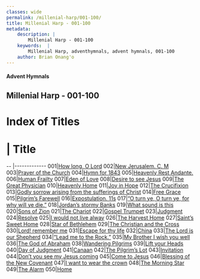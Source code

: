 ```yaml
---
classes: wide
permalink: /millenial-harp/001-100/
title: Millenial Harp - 001-100
metadata:
    description: |
        Millenial Harp - 001-100
    keywords:  |
        Millenial Harp, adventhymnals, advent hymnals, 001-100
    author: Brian Onang'o
---
```

#### Advent Hymnals
## Millenial Harp - 001-100
# Index of Titles
# | Title                        
-- |-------------
001|[How long, O Lord](/millenial-harp/001-100/001-010/How-long,-O-Lord)
002|[New Jerusalem. C. M](/millenial-harp/001-100/001-010/New-Jerusalem.-C.-M)
003|[Prayer of the Church](/millenial-harp/001-100/001-010/Prayer-of-the-Church)
004|[Hymn for 1843](/millenial-harp/001-100/001-010/Hymn-for-1843)
005|[Heavenly Rest Andante.](/millenial-harp/001-100/001-010/Heavenly-Rest-Andante.)
006|[Human Frailty](/millenial-harp/001-100/001-010/Human-Frailty)
007|[Eden of Love](/millenial-harp/001-100/001-010/Eden-of-Love)
008|[Desire to see Jesus](/millenial-harp/001-100/001-010/Desire-to-see-Jesus)
009|[The Great Physician](/millenial-harp/001-100/001-010/The-Great-Physician)
010|[Heavenly Home](/millenial-harp/001-100/001-010/Heavenly-Home)
011|[Joy in Hope](/millenial-harp/001-100/011-020/Joy-in-Hope)
012|[The Crucifixion](/millenial-harp/001-100/011-020/The-Crucifixion)
013|[Godly sorrow arising from the sufferings of Christ](/millenial-harp/001-100/011-020/Godly-sorrow-arising-from-the-sufferings-of-Christ)
014|[Free Grace](/millenial-harp/001-100/011-020/Free-Grace)
015|[Pilgrim’s Farewell](/millenial-harp/001-100/011-020/Pilgrim’s-Farewell)
016|[Expostulation. 11s](/millenial-harp/001-100/011-020/Expostulation.-11s)
017|[“O turn ye, O turn ye, for why will ye die.”](/millenial-harp/001-100/011-020/“O-turn-ye,-O-turn-ye,-for-why-will-ye-die.”)
018|[Jordan’s stormy Banks](/millenial-harp/001-100/011-020/Jordan’s-stormy-Banks)
019|[What sound is this](/millenial-harp/001-100/011-020/What-sound-is-this)
020|[Sons of Zion](/millenial-harp/001-100/011-020/Sons-of-Zion)
021|[The Chariot](/millenial-harp/001-100/021-030/The-Chariot)
022|[Gospel Trumpet](/millenial-harp/001-100/021-030/Gospel-Trumpet)
023|[Judgment](/millenial-harp/001-100/021-030/Judgment)
024|[Resolve](/millenial-harp/001-100/021-030/Resolve)
025|[I would not live alway](/millenial-harp/001-100/021-030/I-would-not-live-alway)
026|[The Harvest Home](/millenial-harp/001-100/021-030/The-Harvest-Home)
027|[Saint’s Sweet Home](/millenial-harp/001-100/021-030/Saint’s-Sweet-Home)
028|[Star of Bethlehem](/millenial-harp/001-100/021-030/Star-of-Bethlehem)
029|[The Christian and the Cross](/millenial-harp/001-100/021-030/The-Christian-and-the-Cross)
030|[Lord! remember me](/millenial-harp/001-100/021-030/Lord!-remember-me)
031|[Escape for thy life](/millenial-harp/001-100/031-040/Escape-for-thy-life)
032|[China](/millenial-harp/001-100/031-040/China)
033|[The Lord is our Shepherd](/millenial-harp/001-100/031-040/The-Lord-is-our-Shepherd)
034|[“Lead me to the Rock.”](/millenial-harp/001-100/031-040/“Lead-me-to-the-Rock.”)
035|[My Brother I wish you well](/millenial-harp/001-100/031-040/My-Brother-I-wish-you-well)
036|[The God of Abraham](/millenial-harp/001-100/031-040/The-God-of-Abraham)
038|[Wandering Pilgrims](/millenial-harp/001-100/031-040/Wandering-Pilgrims)
039|[Lift your Heads](/millenial-harp/001-100/031-040/Lift-your-Heads)
040|[Day of Judgment](/millenial-harp/001-100/031-040/Day-of-Judgment)
041|[Canaan](/millenial-harp/001-100/041-050/Canaan)
042|[The Pilgrim’s Lot](/millenial-harp/001-100/041-050/The-Pilgrim’s-Lot)
043|[Invitation](/millenial-harp/001-100/041-050/Invitation)
044|[Don’t you see my Jesus coming](/millenial-harp/001-100/041-050/Don’t-you-see-my-Jesus-coming)
045|[Come to Jesus](/millenial-harp/001-100/041-050/Come-to-Jesus)
046|[Blessing of the New Covenant](/millenial-harp/001-100/041-050/Blessing-of-the-New-Covenant)
047|[I want to wear the crown](/millenial-harp/001-100/041-050/I-want-to-wear-the-crown)
048|[The Morning Star](/millenial-harp/001-100/041-050/The-Morning-Star)
049|[The Alarm](/millenial-harp/001-100/041-050/The-Alarm)
050|[Home](/millenial-harp/001-100/041-050/Home)